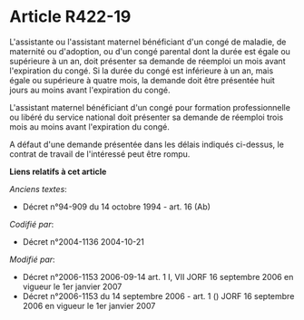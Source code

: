 # Article R422-19

L'assistante ou l'assistant maternel bénéficiant d'un congé de maladie, de maternité ou d'adoption, ou d'un congé parental
dont la durée est égale ou supérieure à un an, doit présenter sa demande de réemploi un mois avant l'expiration du congé. Si
la durée du congé est inférieure à un an, mais égale ou supérieure à quatre mois, la demande doit être présentée huit jours
au moins avant l'expiration du congé.

L'assistant maternel bénéficiant d'un congé pour formation professionnelle ou libéré du service national doit présenter sa
demande de réemploi trois mois au moins avant l'expiration du congé.

A défaut d'une demande présentée dans les délais indiqués ci-dessus, le contrat de travail de l'intéressé peut être rompu.

**Liens relatifs à cet article**

_Anciens textes_:

  - Décret n°94-909 du 14 octobre 1994 - art. 16 (Ab)

_Codifié par_:

  - Décret n°2004-1136 2004-10-21

_Modifié par_:

  - Décret n°2006-1153 2006-09-14 art. 1 I, VII JORF 16 septembre 2006 en vigueur le 1er janvier 2007
  - Décret n°2006-1153 du 14 septembre 2006 - art. 1 () JORF 16 septembre 2006 en vigueur le 1er janvier 2007
